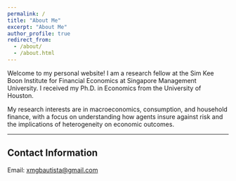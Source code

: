 ```yaml
---
permalink: /
title: "About Me"
excerpt: "About Me"
author_profile: true
redirect_from: 
  - /about/
  - /about.html
---
```


Welcome to my personal website! I am a research fellow at the Sim Kee Boon Institute for Financial Economics at Singapore Management University. I received my Ph.D. in Economics from the University of Houston.
<br>

My research interests are in macroeconomics, consumption, and household finance, with a focus on understanding how agents insure against risk and the implications of heterogeneity on economic outcomes.
<br>

___
## Contact Information

Email: [xmgbautista@gmail.com](mailto:xmgbautista@gmail.com)